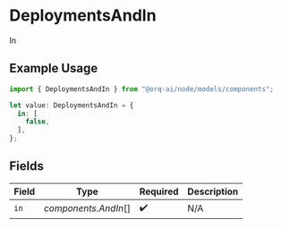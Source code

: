 # DeploymentsAndIn

In

## Example Usage

```typescript
import { DeploymentsAndIn } from "@orq-ai/node/models/components";

let value: DeploymentsAndIn = {
  in: [
    false,
  ],
};
```

## Fields

| Field                | Type                 | Required             | Description          |
| -------------------- | -------------------- | -------------------- | -------------------- |
| `in`                 | *components.AndIn*[] | :heavy_check_mark:   | N/A                  |